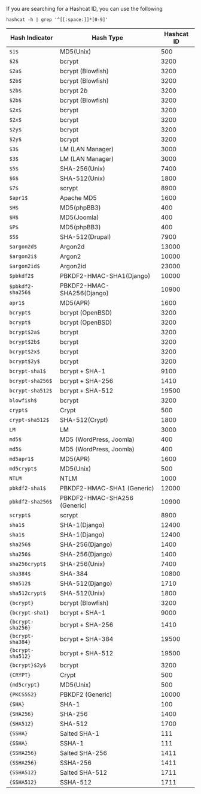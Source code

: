 If you are searching for a Hashcat ID, you can use the following

`hashcat -h | grep '^[[:space:]]*[0-9]'`

| Hash Indicator       | Hash Type                                | Hashcat ID |
|----------------------|------------------------------------------|------------|
| `$1$`                | MD5(Unix)                                | 500        |
| `$2$`                | bcrypt                                   | 3200       |
| `$2a$`               | bcrypt (Blowfish)                        | 3200       |
| `$2b$`               | bcrypt (Blowfish)                        | 3200       |
| `$2b$`               | bcrypt $2b$                              | 3200       |
| `$2b$`               | bcrypt (Blowfish)                        | 3200       |
| `$2x$`               | bcrypt                                   | 3200       |
| `$2x$`               | bcrypt                                   | 3200       |
| `$2y$`               | bcrypt                                   | 3200       |
| `$2y$`               | bcrypt                                   | 3200       |
| `$3$`                | LM (LAN Manager)                         | 3000       |
| `$3$`                | LM (LAN Manager)                         | 3000       |
| `$5$`                | SHA-256(Unix)                            | 7400       |
| `$6$`                | SHA-512(Unix)                            | 1800       |
| `$7$`                | scrypt                                   | 8900       |
| `$apr1$`             | Apache MD5                               | 1600       |
| `$H$`                | MD5(phpBB3)                              | 400        |
| `$H$`                | MD5(Joomla)                              | 400        |
| `$P$`                | MD5(phpBB3)                              | 400        |
| `$S$`                | SHA-512(Drupal)                          | 7900       |
| `$argon2d$`          | Argon2d                                  | 13000      |
| `$argon2i$`          | Argon2                                   | 10000      |
| `$argon2id$`         | Argon2id                                 | 23000      |
| `$pbkdf2$`           | PBKDF2-HMAC-SHA1(Django)                 | 10000      |
| `$pbkdf2-sha256$`    | PBKDF2-HMAC-SHA256(Django)               | 10900      |
| `apr1$`              | MD5(APR)                                 | 1600       |
| `bcrypt$`            | bcrypt (OpenBSD)                         | 3200       |
| `bcrypt$`            | bcrypt (OpenBSD)                         | 3200       |
| `bcrypt$2a$`         | bcrypt                                   | 3200       |
| `bcrypt$2b$`         | bcrypt                                   | 3200       |
| `bcrypt$2x$`         | bcrypt                                   | 3200       |
| `bcrypt$2y$`         | bcrypt                                   | 3200       |
| `bcrypt-sha1$`       | bcrypt + SHA-1                           | 9100       |
| `bcrypt-sha256$`     | bcrypt + SHA-256                         | 1410       |
| `bcrypt-sha512$`     | bcrypt + SHA-512                         | 19500      |
| `blowfish$`          | bcrypt                                   | 3200       |
| `crypt$`             | Crypt                                    | 500        |
| `crypt-sha512$`      | SHA-512(Crypt)                           | 1800       |
| `LM`                 | LM                                       | 3000       |
| `md5$`               | MD5 (WordPress, Joomla)                  | 400        |
| `md5$`               | MD5 (WordPress, Joomla)                  | 400        |
| `md5apr1$`           | MD5(APR)                                 | 1600       |
| `md5crypt$`          | MD5(Unix)                                | 500        |
| `NTLM`               | NTLM                                     | 1000       |
| `pbkdf2-sha1$`       | PBKDF2-HMAC-SHA1 (Generic)               | 12000      |
| `pbkdf2-sha256$`     | PBKDF2-HMAC-SHA256 (Generic)             | 10900      |
| `scrypt$`            | scrypt                                   | 8900       |
| `sha1$`              | SHA-1(Django)                            | 12400      |
| `sha1$`              | SHA-1(Django)                            | 12400      |
| `sha256$`            | SHA-256(Django)                          | 1400       |
| `sha256$`            | SHA-256(Django)                          | 1400       |
| `sha256crypt$`       | SHA-256(Unix)                            | 7400       |
| `sha384$`            | SHA-384                                  | 10800      |
| `sha512$`            | SHA-512(Django)                          | 1710       |
| `sha512crypt$`       | SHA-512(Unix)                            | 1800       |
| `{bcrypt}`           | bcrypt (Blowfish)                        | 3200       |
| `{bcrypt-sha1}`      | bcrypt + SHA-1                           | 9000       |
| `{bcrypt-sha256}`    | bcrypt + SHA-256                         | 1410       |
| `{bcrypt-sha384}`    | bcrypt + SHA-384                         | 19500      |
| `{bcrypt-sha512}`    | bcrypt + SHA-512                         | 19500      |
| `{bcrypt}$2y$`       | bcrypt                                   | 3200       |
| `{CRYPT}`            | Crypt                                    | 500        |
| `{md5crypt}`         | MD5(Unix)                                | 500        |
| `{PKCS5S2}`          | PBKDF2 (Generic)                         | 10000      |
| `{SHA}`              | SHA-1                                    | 100        |
| `{SHA256}`           | SHA-256                                  | 1400       |
| `{SHA512}`           | SHA-512                                  | 1700       |
| `{SSHA}`             | Salted SHA-1                             | 111        |
| `{SSHA}`             | SSHA-1                                   | 111        |
| `{SSHA256}`          | Salted SHA-256                           | 1411       |
| `{SSHA256}`          | SSHA-256                                 | 1411       |
| `{SSHA512}`          | Salted SHA-512                           | 1711       |
| `{SSHA512}`          | SSHA-512                                 | 1711       |
